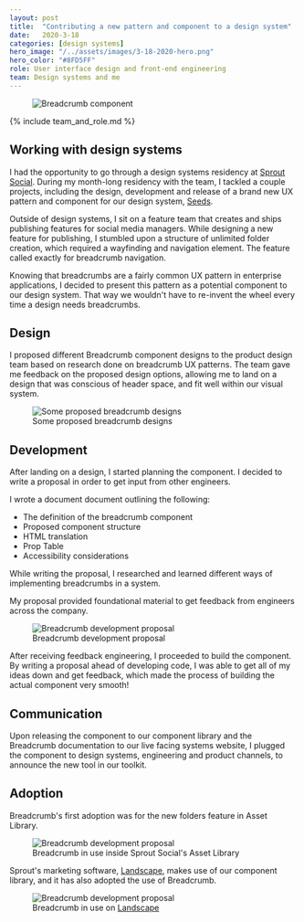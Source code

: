 ```yaml
---
layout: post
title:  "Contributing a new pattern and component to a design system"
date:   2020-3-18
categories: [design systems]
hero_image: "/../assets/images/3-18-2020-hero.png"
hero_color: "#8FD5FF"
role: User interface design and front-end engineering
team: Design systems and me
---
```


<figure>
	<img src="{{ site.baseurl }}/assets/images/mar182020hero.png" title="Breadcrumb component" />
</figure>

{% include team_and_role.md %}

## Working with design systems
I had the opportunity to go through a design systems residency at <a target="_blank" title="Sprout Social" href="https://sproutsocial.com">Sprout Social</a>. During my month-long residency with the team, I tackled a couple projects, including the design, development and release of a brand new UX pattern and component for our design system, <a target="_blank" title="Sprout Social's Design System, Seeds" href="https://seeds.sproutsocial.com">Seeds</a>.

Outside of design systems, I sit on a feature team that creates and ships publishing features for social media managers. While designing a new feature for publishing, I stumbled upon a structure of unlimited folder creation, which required a wayfinding and navigation element. The feature called exactly for breadcrumb navigation.

Knowing that breadcrumbs are a fairly common UX pattern in enterprise applications, I decided to present this pattern as a potential component to our design system. That way we wouldn't have to re-invent the wheel every time a design needs breadcrumbs.

## Design
I proposed different Breadcrumb component designs to the product design team based on research done on breadcrumb UX patterns. The team gave me feedback on the proposed design options, allowing me to land on a design that was conscious of header space, and fit well within our visual system.

<figure>
	<img src="{{ site.baseurl }}/assets/images/breadcrumb-1.png" title="Some proposed breadcrumb designs" />
	<figcaption class="media-caption center">Some proposed breadcrumb designs</figcaption>
</figure>

## Development

After landing on a design, I started planning the component. I decided to write a proposal in order to get input from other engineers.

I wrote a document document outlining the following:
* The definition of the breadcrumb component
* Proposed component structure
* HTML translation
* Prop Table
* Accessibility considerations

While writing the proposal, I researched and learned different ways of implementing breadcrumbs in a system.

My proposal provided foundational material to get feedback from engineers across the company.

<figure>
	<img src="{{ site.baseurl }}/assets/images/breadcrumb-2.png" title="Breadcrumb development proposal" />
	<figcaption class="media-caption center">Breadcrumb development proposal</figcaption>
</figure>

After receiving feedback engineering, I proceeded to build the component. By writing a proposal ahead of developing code, I was able to get all of my ideas down and get feedback, which made the process of building the actual component very smooth!

## Communication
Upon releasing the component to our component library and the Breadcrumb documentation to our live facing systems website, I plugged the component to design systems, engineering and product channels, to announce the new tool in our toolkit.

## Adoption
Breadcrumb's first adoption was for the new folders feature in Asset Library. 

<figure>
	<img src="{{ site.baseurl }}/assets/images/breadcrumb-3.png" title="Breadcrumb development proposal" />
	<figcaption class="media-caption center">Breadcrumb in use inside Sprout Social's Asset Library</figcaption>
</figure>

Sprout's marketing software, <a href="https://sproutsocial.com/landscape/" title="Landscape" target="_blank">Landscape</a>, makes use of our component library, and it has also adopted the use of Breadcrumb.

<figure>
	<img src="{{ site.baseurl }}/assets/images/breadcrumb-4.png" title="Breadcrumb development proposal" />
	<figcaption class="media-caption center">Breadcrumb in use on <a target="_blank" title="Landscape" href="https://sproutsocial.com/landscape/">Landscape</a></figcaption>
</figure>